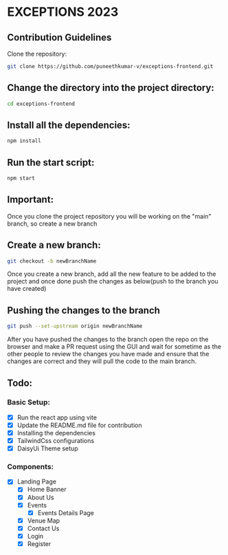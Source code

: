# EXCEPTIONS 2023

## Contribution Guidelines

Clone the repository:

```sh
git clone https://github.com/puneethkumar-v/exceptions-frontend.git
```

## Change the directory into the project directory:

```sh
cd exceptions-frontend
```

## Install all the dependencies:

```sh
npm install
```

## Run the start script:

```sh
npm start
```

## Important:

Once you clone the project repository you will be working on the "main" branch, so create a new branch

## Create a new branch:

```sh
git checkout -b newBranchName
```

Once you create a new branch, add all the new feature to be added to the project and once done push the changes as below(push to the branch you have created)

## Pushing the changes to the branch

```sh
git push --set-upstream origin newBranchName
```

After you have pushed the changes to the branch open the repo on the browser and make a PR request using the GUI and wait for sometime as the other people to review the changes you have made and ensure that the changes are correct and they will pull the code to the main branch.

## Todo:

### Basic Setup:

- [x] Run the react app using vite
- [x] Update the README.md file for contribution
- [x] Installing the dependencies
- [x] TailwindCss configurations
- [x] DaisyUi Theme setup

### Components:

- [x] Landing Page
  - [x] Home Banner
  - [x] About Us
  - [x] Events
    - [x] Events Details Page 
  - [x] Venue Map
  - [x] Contact Us
  - [x] Login
  - [x] Register
